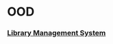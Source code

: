 # OOD

### [Library Management System](https://github.com/kims07231992/LeetCode/tree/master/Library_Management_System)